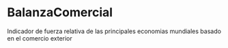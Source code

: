 # BalanzaComercial
Indicador de fuerza relativa de las principales economias mundiales basado en el comercio exterior
